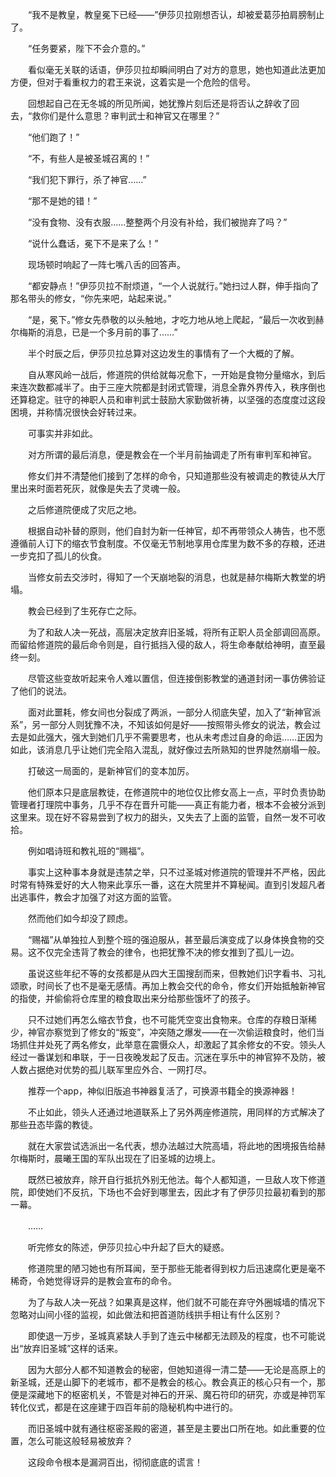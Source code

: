 　　“我不是教皇，教皇冕下已经——”伊莎贝拉刚想否认，却被爱葛莎拍肩膀制止了。

　　“任务要紧，陛下不会介意的。”

　　看似毫无关联的话语，伊莎贝拉却瞬间明白了对方的意思，她也知道此法更加方便，但对于看重权力的君王来说，这着实是一个危险的信号。

　　回想起自己在无冬城的所见所闻，她犹豫片刻后还是将否认之辞收了回去，“救你们是什么意思？审判武士和神官又在哪里？”

　　“他们跑了！”

　　“不，有些人是被圣城召离的！”

　　“我们犯下罪行，杀了神官……”

　　“那不是她的错！”

　　“没有食物、没有衣服……整整两个月没有补给，我们被抛弃了吗？”

　　“说什么蠢话，冕下不是来了么！”

　　现场顿时响起了一阵七嘴八舌的回答声。

　　“都安静点！”伊莎贝拉不耐烦道，“一个人说就行。”她扫过人群，伸手指向了那名带头的修女，“你先来吧，站起来说。”

　　“是，冕下。”修女先恭敬的以头触地，才吃力地从地上爬起，“最后一次收到赫尔梅斯的消息，已是一个多月前的事了……”

　　半个时辰之后，伊莎贝拉总算对这边发生的事情有了一个大概的了解。

　　自从寒风岭一战后，修道院的供给就每况愈下，一开始是食物分量缩水，到后来连次数都减半了。由于三座大院都是封闭式管理，消息全靠外界传入，秩序倒也还算稳定。驻守的神职人员和审判武士鼓励大家勤做祈祷，以坚强的态度度过这段困境，并称情况很快会好转过来。

　　可事实并非如此。

　　对方所谓的最后消息，便是教会在一个半月前抽调走了所有审判军和神官。

　　修女们并不清楚他们接到了怎样的命令，只知道那些没有被调走的教徒从大厅里出来时面若死灰，就像是失去了灵魂一般。

　　之后修道院便成了灾厄之地。

　　根据自动补替的原则，他们自封为新一任神官，却不再带领众人祷告，也不愿遵循前人订下的缩衣节食制度。不仅毫无节制地享用仓库里为数不多的存粮，还进一步克扣了孤儿的伙食。

　　当修女前去交涉时，得知了一个天崩地裂的消息，也就是赫尔梅斯大教堂的坍塌。

　　教会已经到了生死存亡之际。

　　为了和敌人决一死战，高层决定放弃旧圣城，将所有正职人员全部调回高原。而留给修道院的最后命令则是，自行抵挡入侵的敌人，将生命奉献给神明，直至最终一刻。

　　尽管这些变故听起来令人难以置信，但连接倒影教堂的通道封闭一事仿佛验证了他们的说法。

　　面对此噩耗，修女间也分裂成了两派，一部分人彻底失望，加入了“新神官派系”，另一部分人则犹豫不决，不知该如何是好——按照带头修女的说法，教会过去是如此强大，强大到她们几乎不需要思考，也从未考虑过自身的命运……正因为如此，该消息几乎让她们完全陷入混乱，就好像过去所熟知的世界陡然崩塌一般。

　　打破这一局面的，是新神官们的变本加厉。

　　他们原本只是底层教徒，在修道院中的地位仅比修女高上一点，平时负责协助管理者打理院中事务，几乎不存在晋升可能——真正有能力者，根本不会被分派到这里来。现在好不容易尝到了权力的甜头，又失去了上面的监管，自然一发不可收拾。

　　例如唱诗班和教礼班的“赐福”。

　　事实上这种事本身就是违禁之举，只不过圣城对修道院的管理并不严格，因此时常有特殊爱好的大人物来此享乐一番，这在大院里并不算秘闻。直到引发超凡者出逃事件，教会才加强了对这方面的监管。

　　然而他们如今却没了顾虑。

　　“赐福”从单独拉人到整个班的强迫服从，甚至最后演变成了以身体换食物的交易。这不仅完全违背了教会的律令，也把犹豫不决的修女推到了孤儿一边。

　　虽说这些年纪不等的女孩都是从四大王国搜刮而来，但教她们识字看书、习礼颂歌，时间长了也不是毫无感情。再加上教会交代的命令，修女们开始抵触新神官的指使，并偷偷将仓库里的粮食取出来分给那些饿坏了的孩子。

　　只不过她们再怎么缩衣节食，也不可能凭空变出食物来。仓库的存粮日渐稀少，神官亦察觉到了修女的“叛变”，冲突随之爆发——在一次偷运粮食时，他们当场抓住并处死了两名修女，此举意在震慑众人，却激起了其余修女的不安。领头人经过一番谋划和串联，于一日夜晚发起了反击。沉迷在享乐中的神官猝不及防，被人数占据绝对优势的孤儿联军里应外合、一网打尽。

　　推荐一个app，神似旧版追书神器复活了，可换源书籍全的换源神器！

　　不止如此，领头人还通过地道联系上了另外两座修道院，用同样的方式解决了那些丑态毕露的教徒。

　　就在大家尝试选派出一名代表，想办法越过大院高墙，将此地的困境报告给赫尔梅斯时，晨曦王国的军队出现在了旧圣城的边境上。

　　既然已被放弃，除开自行抵抗外别无他法。每个人都知道，一旦敌人攻下修道院，即使她们不反抗，下场也不会好到哪里去，因此才有了伊莎贝拉最初看到的那一幕。

　　……

　　听完修女的陈述，伊莎贝拉心中升起了巨大的疑惑。

　　修道院里的陋习她也有所耳闻，至于那些无能者得到权力后迅速腐化更是毫不稀奇，令她觉得讶异的是教会宣布的命令。

　　为了与敌人决一死战？如果真是这样，他们就不可能在弃守外圈城墙的情况下忽略对山间小径的监视，如此做法和把首道防线拱手相让有什么区别？

　　即使退一万步，圣城真紧缺人手到了连云中梯都无法顾及的程度，也不可能说出“放弃旧圣城”这样的话来。

　　因为大部分人都不知道教会的秘密，但她知道得一清二楚——无论是高原上的新圣城，还是山脚下的老城市，都不是教会的核心。教会真正的核心只有一个，那便是深藏地下的枢密机关，不管是对神石的开采、魔石符印的研究，亦或是神罚军转化仪式，都是在这座建于四百年前的隐秘机构中进行的。

　　而旧圣城中就有通往枢密圣殿的密道，甚至是主要出口所在地。如此重要的位置，怎么可能这般轻易被放弃？

　　这段命令根本是漏洞百出，彻彻底底的谎言！
